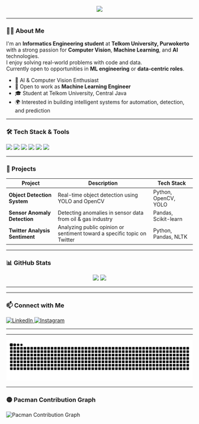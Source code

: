 <!-- 👋 Animated Typing Banner -->
<p align="center">
  <img src="https://readme-typing-svg.demolab.com?font=Fira+Code&size=24&pause=1000&color=3BF7FF&center=true&vCenter=true&width=800&lines=Hi+I'm+Raditya+Prama;Informatics+Engineering+Student+at+Telkom+University;Computer+Vision+%7C+ML+%7C+AI+Enthusiast;Open+to+Machine+Learning+Roles" />
</p>

---

### 👨‍💻 About Me

I'm an **Informatics Engineering student** at **Telkom University, Purwokerto**  
with a strong passion for **Computer Vision**, **Machine Learning**, and **AI** technologies.  
I enjoy solving real-world problems with code and data.  
Currently open to opportunities in **ML engineering** or **data-centric roles**.

- 🧠 AI & Computer Vision Enthusiast  
- 💼 Open to work as **Machine Learning Engineer**  
- 🎓 Student at Telkom University, Central Java  
- 🌍 Interested in building intelligent systems for automation, detection, and prediction  

---

### 🛠️ Tech Stack & Tools

<p>
  <img height="40" src="https://cdn.jsdelivr.net/gh/devicons/devicon/icons/python/python-original.svg" />
  <img height="40" src="https://cdn.jsdelivr.net/gh/devicons/devicon/icons/opencv/opencv-original.svg" />
  <img height="40" src="https://cdn.jsdelivr.net/gh/devicons/devicon/icons/tensorflow/tensorflow-original.svg" />
  <img height="40" src="https://cdn.jsdelivr.net/gh/devicons/devicon/icons/pytorch/pytorch-original.svg" />
  <img height="40" src="https://cdn.jsdelivr.net/gh/devicons/devicon/icons/git/git-original.svg" />
  <img height="40" src="https://cdn.jsdelivr.net/gh/devicons/devicon/icons/linux/linux-original.svg" />
</p>

---

### 🧪 Projects

| Project | Description | Tech Stack |
|--------|-------------|------------|
| **Object Detection System** | Real-time object detection using YOLO and OpenCV | Python, OpenCV, YOLO |
| **Sensor Anomaly Detection** | Detecting anomalies in sensor data from oil & gas industry | Pandas, Scikit-learn |
| **Twitter Analysis Sentiment** | Analyzing public opinion or sentiment toward a specific topic on Twitter | Python, Pandas, NLTK |

---

### 📊 GitHub Stats

<p align="center">
  <img width="48%" src="https://github-readme-stats.vercel.app/api?username=Radityaprama&show_icons=true&theme=tokyonight" />
  <img width="48%" src="https://github-readme-streak-stats.herokuapp.com/?user=Radityaprama&theme=tokyonight" />
</p>

---

---

### 📫 Connect with Me

<div align="left">
  <a href="https://linkedin.com/in/raditya-prama-699aa4284" target="_blank">
    <img src="https://raw.githubusercontent.com/maurodesouza/profile-readme-generator/master/src/assets/icons/social/linkedin/default.svg" width="52" height="40" alt="LinkedIn" />
  </a>
  <a href="https://www.instagram.com/rdtyaa.el?igsh=MWZnbnZjbHc4OGx0NQ%3D%3D&utm_source=qr" target="_blank">
    <img src="https://raw.githubusercontent.com/maurodesouza/profile-readme-generator/master/src/assets/icons/social/instagram/default.svg" width="52" height="40" alt="Instagram" />
  </a>
</div>

---

---

<p align="center">
  <img src="https://raw.githubusercontent.com/Radityaprama/Radityaprama/output/snake.svg" alt="Snake animation" />
</p>

---

### 🟡 Pacman Contribution Graph

<picture>
  <source media="(prefers-color-scheme: dark)" srcset="https://raw.githubusercontent.com/Radityaprama/Radityaprama/output/pacman-contribution-graph-dark.svg">
  <source media="(prefers-color-scheme: light)" srcset="https://raw.githubusercontent.com/Radityaprama/Radityaprama/output/pacman-contribution-graph.svg">
  <img alt="Pacman Contribution Graph" src="https://raw.githubusercontent.com/Radityaprama/Radityaprama/output/pacman-contribution-graph.svg">
</picture>
